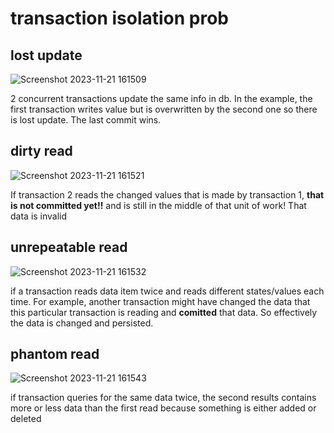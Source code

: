 # transaction isolation prob
## lost update
![Screenshot 2023-11-21 161509](https://github.com/brian6484/CSKnowledge/assets/56388433/81bfea45-ea0b-4c17-a51e-37ef161d182d)

2 concurrent transactions update the same info in db. In the example, the first transaction writes value but is overwritten by the second one so there is lost update.
The last commit wins. 

## dirty read
![Screenshot 2023-11-21 161521](https://github.com/brian6484/CSKnowledge/assets/56388433/00d5a6c4-f7f4-4e3d-8078-ce592a6c395a)

If transaction 2 reads the changed values that is made by transaction 1, **that is not committed yet!!** and is still in the middle of that unit of work!
That data is invalid

## unrepeatable read
![Screenshot 2023-11-21 161532](https://github.com/brian6484/CSKnowledge/assets/56388433/79246140-da95-4ca1-b22f-df09350b021b)

if a transaction reads data item twice and reads different states/values each time. For example, another transaction might have changed the data that this particular
transaction is reading and **comitted** that data. So effectively the data is changed and persisted.

## phantom read
![Screenshot 2023-11-21 161543](https://github.com/brian6484/CSKnowledge/assets/56388433/83e90557-8eb0-49f0-8746-d1e9fc3c3b51)

if transaction queries for the same data twice, the second results contains more or less data than the first read because something is either added or deleted
